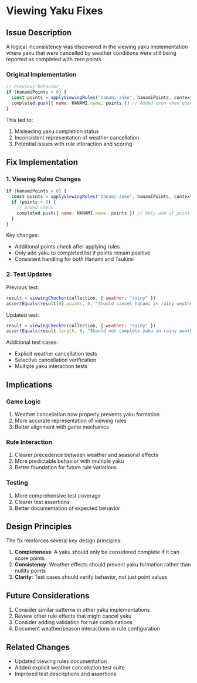 # Viewing Yaku Fixes

## Issue Description

A logical inconsistency was discovered in the viewing yaku implementation where yaku that were cancelled by weather conditions were still being reported as completed with zero points.

### Original Implementation

```javascript
// Previous behavior
if (hanamiPoints > 0) {
  const points = applyViewingRules("hanami-zake", hanamiPoints, context, rules)
  completed.push({ name: HANAMI.name, points }) // Added even when points = 0
}
```

This led to:

1. Misleading yaku completion status
2. Inconsistent representation of weather cancellation
3. Potential issues with rule interaction and scoring

## Fix Implementation

### 1. Viewing Rules Changes

```javascript
if (hanamiPoints > 0) {
  const points = applyViewingRules("hanami-zake", hanamiPoints, context, rules)
  if (points > 0) {
    // Added check
    completed.push({ name: HANAMI.name, points }) // Only add if points remain
  }
}
```

Key changes:

- Additional points check after applying rules
- Only add yaku to completed list if points remain positive
- Consistent handling for both Hanami and Tsukimi

### 2. Test Updates

Previous test:

```javascript
result = viewingChecker(collection, { weather: "rainy" })
assertEquals(result[0].points, 0, "Should cancel hanami in rainy weather")
```

Updated test:

```javascript
result = viewingChecker(collection, { weather: "rainy" })
assertEquals(result.length, 0, "Should not complete yaku in rainy weather")
```

Additional test cases:

- Explicit weather cancellation tests
- Selective cancellation verification
- Multiple yaku interaction tests

## Implications

### Game Logic

1. Weather cancellation now properly prevents yaku formation
2. More accurate representation of viewing rules
3. Better alignment with game mechanics

### Rule Interaction

1. Clearer precedence between weather and seasonal effects
2. More predictable behavior with multiple yaku
3. Better foundation for future rule variations

### Testing

1. More comprehensive test coverage
2. Clearer test assertions
3. Better documentation of expected behavior

## Design Principles

The fix reinforces several key design principles:

1. **Completeness**: A yaku should only be considered complete if it can score points
2. **Consistency**: Weather effects should prevent yaku formation rather than nullify points
3. **Clarity**: Test cases should verify behavior, not just point values

## Future Considerations

1. Consider similar patterns in other yaku implementations
2. Review other rule effects that might cancel yaku
3. Consider adding validation for rule combinations
4. Document weather/season interactions in rule configuration

## Related Changes

- Updated viewing rules documentation
- Added explicit weather cancellation test suite
- Improved test descriptions and assertions
